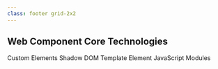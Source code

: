 ```yaml
---
class: footer grid-2x2
---
```

<h2 slot="title">Web Component Core Technologies</h2>
<figure-img src="ce.svg" alt="painter's palette">Custom Elements</figure-img>
<figure-img src="sd.svg" alt="sunglasses">Shadow DOM</figure-img>
<figure-img src="te.svg" alt="rubber stamp">Template Element</figure-img>
<figure-img src="esm.svg" alt="transport truck">JavaScript Modules</figure-img>

<style>
#contents {
  place-items: center;
}
</style>

